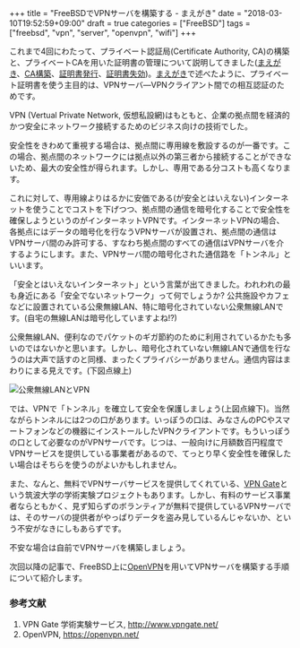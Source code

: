 +++
title = "FreeBSDでVPNサーバを構築する - まえがき"
date = "2018-03-10T19:52:59+09:00"
draft = true
categories = ["FreeBSD"]
tags = ["freebsd", "vpn", "server", "openvpn", "wifi"]
+++

これまで4回にわたって、プライベート認証局(Certificate Authority, CA)の構築と、プライベートCAを用いた証明書の管理について説明してきました([まえがき](/post/freebsd-private-ca-intro/)、[CA構築](/post/freebsd-private-ca-setup/)、[証明書発行](/post/freebsd-private-ca-cert/)、[証明書失効](/post/freebsd-private-ca-revoke/))。[まえがき](/post/freebsd-private-ca-intro/)で述べたように、プライベート証明書を使う主目的は、VPNサーバ―VPNクライアント間での相互認証のためです。

VPN (Vertual Private Network, 仮想私設網)はもともと、企業の拠点間を経済的かつ安全にネットワーク接続するためのビジネス向けの技術でした。

安全性をきわめて重視する場合は、拠点間に専用線を敷設するのが一番です。この場合、拠点間のネットワークには拠点以外の第三者から接続することができないため、最大の安全性が得られます。しかし、専用である分コストも高くなります。

これに対して、専用線よりはるかに安価である(が安全とはいえない)インターネットを使うことでコストを下げつつ、拠点間の通信を暗号化することで安全性を確保しようというのがインターネットVPNです。インターネットVPNの場合、各拠点にはデータの暗号化を行なうVPNサーバが設置され、拠点間の通信はVPNサーバ間のみ許可する、すなわち拠点間のすべての通信はVPNサーバを介するようにします。また、VPNサーバ間の暗号化された通信路を「トンネル」といいます。

「安全とはいえないインターネット」という言葉が出てきました。われわれの最も身近にある「安全でないネットワーク」って何でしょうか? 公共施設やカフェなどに設置されている公衆無線LAN、特に暗号化されていない公衆無線LANです。(自宅の無線LANは暗号化していますよね!?)

公衆無線LAN、便利なのでパケットのギガ節約のために利用されているかたも多いのではないかと思います。しかし、暗号化されていない無線LANで通信を行なうのは大声で話すのと同様、まったくプライバシーがありません。通信内容はまわりにまる見えです。(下図点線上)

![公衆無線LANとVPN](/img/public-wifi-and-vpn.png)

では、VPNで「トンネル」を確立して安全を保護しましょう(上図点線下)。当然ながらトンネルには2つの口があります。いっぽうの口は、みなさんのPCやスマートフォンなどの機器にインストールしたVPNクライアントです。もういっぽうの口として必要なのがVPNサーバです。じつは、一般向けに月額数百円程度でVPNサービスを提供している事業者があるので、てっとり早く安全性を確保したい場合はそちらを使うのがよいかもしれません。

また、なんと、無料でVPNサーバサービスを提供してくれている、[VPN Gate](http://www.vpngate.net/)という筑波大学の学術実験プロジェクトもあります。しかし、有料のサービス事業者ならともかく、見ず知らずのボランティアが無料で提供しているVPNサーバでは、そのサーバの提供者がやっぱりデータを盗み見しているんじゃないか、という不安がなきにしもあらずです。

不安な場合は自前でVPNサーバを構築しましょう。

次回以降の記事で、FreeBSD上に[OpenVPN](https://openvpn.net/)を用いてVPNサーバを構築する手順について紹介します。

### 参考文献
1. VPN Gate 学術実験サービス, http://www.vpngate.net/
1. OpenVPN, https://openvpn.net/
